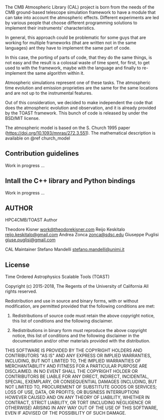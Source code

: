 The CMB Atmospheric Library (CAL) project is born from the needs of the CMB ground-based telescope simulation framework to have a module that can take into account the atmospheric effects. Different experiments are led by various people that choose different programming solutions to implement their instruments' characteristics.

In general, this approach could be problematic for some guys that are working for multiple frameworks (that are written not in the same languages) ant they have to implement the same part of code. 

In this case, the porting of parts of code, that they do the same things, is not easy and the result is a colossal waste of time spent, for first, to get used to with the framework, maybe with the language and finally to re-implement the same algorithm within it.

Atmospheric simulations represent one of these tasks. The atmospheric time evolution and emission proprieties are the same for the same locations and are not up to the instrumental features.

Out of this consideration, we decided to make independent the code that does the atmospheric evolution and observation, and it is already provided by the TOAST framework. This bunch of code is released by  under the BSD/MIT license.

The atmospheric model is based on the S. Church 1995 paper (https://doi.org/10.1093/mnras/272.3.551). The mathematical description is available on @ref church_model

## Contribution guidelines

Work in progress ...

## Intall the C++ library and Python bindings

Work in progress ...

## AUTHOR

HPC4CMB/TOAST Author

Theodore Kisner <work@theodorekisner.com>
Reijo Keskitalo <reijo.keskitalo@gmail.com>
Andrea Zonca <zonca@sdsc.edu>
Giuseppe Puglisi <giuse.puglisi@gmail.com>

CAL Maintainer
Stefano Mandelli <stefano.mandelli@unimi.it>


## License


Time Ordered Astrophysics Scalable Tools (TOAST)

Copyright (c) 2015-2018, The Regents of the University of California
All rights reserved.

Redistribution and use in source and binary forms, with or without
modification, are permitted provided that the following conditions are met:

1. Redistributions of source code must retain the above copyright notice,
this list of conditions and the following disclaimer.

2. Redistributions in binary form must reproduce the above copyright notice,
this list of conditions and the following disclaimer in the documentation
and/or other materials provided with the distribution.

THIS SOFTWARE IS PROVIDED BY THE COPYRIGHT HOLDERS AND CONTRIBUTORS "AS IS"
AND ANY EXPRESS OR IMPLIED WARRANTIES, INCLUDING, BUT NOT LIMITED TO, THE
IMPLIED WARRANTIES OF MERCHANTABILITY AND FITNESS FOR A PARTICULAR PURPOSE
ARE DISCLAIMED. IN NO EVENT SHALL THE COPYRIGHT HOLDER OR CONTRIBUTORS BE
LIABLE FOR ANY DIRECT, INDIRECT, INCIDENTAL, SPECIAL, EXEMPLARY, OR
CONSEQUENTIAL DAMAGES (INCLUDING, BUT NOT LIMITED TO, PROCUREMENT OF
SUBSTITUTE GOODS OR SERVICES; LOSS OF USE, DATA, OR PROFITS; OR BUSINESS
INTERRUPTION) HOWEVER CAUSED AND ON ANY THEORY OF LIABILITY, WHETHER IN
CONTRACT, STRICT LIABILITY, OR TORT (INCLUDING NEGLIGENCE OR OTHERWISE)
ARISING IN ANY WAY OUT OF THE USE OF THIS SOFTWARE, EVEN IF ADVISED OF THE
POSSIBILITY OF SUCH DAMAGE.


